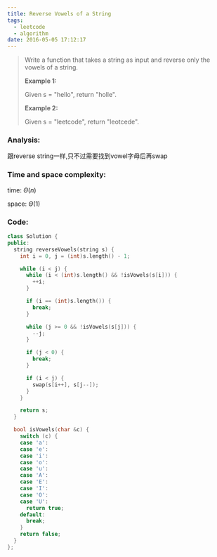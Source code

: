 ```yaml
---
title: Reverse Vowels of a String
tags:
  - leetcode
  - algorithm
date: 2016-05-05 17:12:17
---
```

>
>Write a function that takes a string as input and reverse only the vowels of a string.
>
>**Example 1:**
>
>Given s = "hello", return "holle".
>
>**Example 2:**
>
>Given s = "leetcode", return "leotcede".
>

### Analysis:
跟reverse string一样,只不过需要找到vowel字母后再swap
### Time and space complexity:
time: $\Theta (n)$

space: $\Theta (1)$
### Code:
```cpp
class Solution {
public:
  string reverseVowels(string s) {
    int i = 0, j = (int)s.length() - 1;

    while (i < j) {
      while (i < (int)s.length() && !isVowels(s[i])) {
        ++i;
      }

      if (i == (int)s.length()) {
        break;
      }

      while (j >= 0 && !isVowels(s[j])) {
        --j;
      }

      if (j < 0) {
        break;
      }

      if (i < j) {
        swap(s[i++], s[j--]);
      }
    }

    return s;
  }

  bool isVowels(char &c) {
    switch (c) {
    case 'a':
    case 'e':
    case 'i':
    case 'o':
    case 'u':
    case 'A':
    case 'E':
    case 'I':
    case 'O':
    case 'U':
      return true;
    default:
      break;
    }
    return false;
  }
};
```
